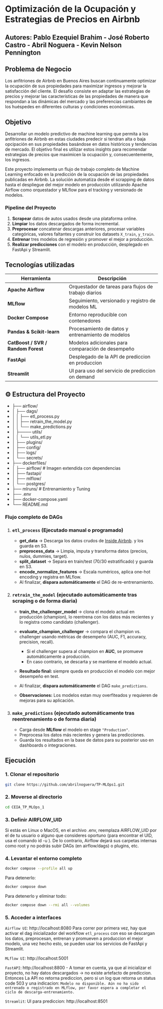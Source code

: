# Optimización de la Ocupación y Estrategias de Precios en Airbnb
## Autores: Pablo Ezequiel Brahim - José Roberto Castro -  Abril Noguera - Kevin Nelson Pennington 

## Problema de Negocio
Los anfitriones de Airbnb en Buenos Aires buscan continuamente optimizar la ocupación de sus propiedades para maximizar ingresos y mejorar la satisfacción del cliente. El desafío consiste en adaptar las estrategias de precios y mejorar las características de las propiedades de manera que respondan a las dinámicas del mercado y las preferencias cambiantes de los huéspedes en diferentes culturas y condiciones económicas.

## Objetivo
Desarrollar un modelo predictivo de machine learning que permita a los anfitriones de Airbnb en estas ciudades predecir si tendran alta o baja opcipación en sus propiedades basándose en datos históricos y tendencias de mercado. El objetivo final es utilizar estos insights para recomendar estrategias de precios que maximicen la ocupación y, consecuentemente, los ingresos.

Este proyecto implementa un flujo de trabajo completo de Machine Learning enfocado en la predicción de la ocupación de las propiedades publicadas en Airbnb. La solución automatiza desde el scrapping de datos hasta el despliegue del mejor modelo en producción utilizando Apache Airflow como orquestador y MLflow para el tracking y versionado de modelos.

### Pipeline del Proyecto

1. **Scrapear** datos de autos usados desde una plataforma online.
2. **Limpiar** los datos descargados de forma incremental.
3. **Preprocesar** concatenar descargas anteriores, procesar variables categóricas, valores faltantes y construir los datasets `X_train`, `y_train`.
4. **Entrenar** tres modelos de regresión y promover el mejor a producción.
5. **Realizar predicciones** con el modelo en producción, desplegado en FastApi y Streamlit.

## Tecnologías utilizadas

| Herramienta         | Descripción                                           |
|---------------------|-------------------------------------------------------|
| **Apache Airflow**  | Orquestador de tareas para flujos de trabajo diarios |
| **MLflow**          | Seguimiento, versionado y registro de modelos ML     |
| **Docker Compose**  | Entorno reproducible con contenedores                |
| **Pandas & Scikit-learn** | Procesamiento de datos y entrenamiento de modelos |
| **CatBoost / SVR / Random Forest**  | Modelos adicionales para comparación de desempeño    |
| **FastApi**           | Desplegado de la API de prediccion en produccion    |
| **Streamlit**  | UI para uso del servicio de prediccion on demand    |


## ⚙️ Estructura del Proyecto
- ├── airflow/
- │ ├── dags/
- │ │ ├── etl_process.py
- │ │ ├── retrain_the_model.py
- │ │ └── make_predictions.py
- │ ├──── utils/
- │ │ └── utils_etl.py
- │ ├── plugins/
- │ ├── config/
- │ ├── logs/
- │ └── secrets/
- ├── dockerfiles/
- │ ├── airflow/ # Imagen extendida con dependencias
- │ ├── fastapi/
- │ ├── mlflow/
- │ └── postgres/
- ├── mlruns/ # Entrenamiento y Tuning
- ├── .env
- ├── docker-compose.yaml
- └── README.md

### Flujo completo de DAGs

1. ### `etl_process` (Ejecutado manual o programado)
   - **get_data** → Descarga los datos crudos de [Inside Airbnb](https://insideairbnb.com/get-the-data/). y los guarda en S3.  
   - **preprocess_data** → Limpia, imputa y transforma datos (precios, nulos, dummies, target).  
   - **split_dataset** → Separa en train/test (70/30 estratificado) y guarda en S3.  
   - **encode_normalize_features** → Escala numéricos, aplica one-hot encoding y registra en MLflow. 
   - Al finalizar, **dispara automáticamente** el DAG de re-entrenamiento. 

2. ### `retrain_the_model` (ejecutado automáticamente tras scraping o de forma diaria)
   
   - **train_the_challenger_model** → clona el modelo actual en producción (champion), lo reentrena con los datos más recientes y lo registra como candidato (challenger).  
   - **evaluate_champion_challenger** → compara el champion vs. challenger usando métricas de desempeño (AUC, F1, accuracy, precision, recall).  
      - Si el challenger supera al champion en **AUC**, se promueve automáticamente a producción.  
      - En caso contrario, se descarta y se mantiene el modelo actual.  

   - **Resultado final:** siempre queda en producción el modelo con mejor desempeño en test.  
   - Al finalizar, **dispara automáticamente** el DAG `make_predictions`.
   - **Observaciones:** Los modelos estan muy overfiteados y requieren de mejoras para su aplicación.

3. ### `make_predictions` (ejecutado automáticamente tras reentrenamiento o de forma diaria)
   - Carga desde **MLflow** el modelo en stage `"Production"`.  
   - Preprocesa los datos más recientes y genera las predicciones.  
   - Guarda los resultados en la base de datos para su posterior uso en dashboards o integraciones.  

## Ejecución

### 1. Clonar el repositorio
```bash
git clone https://github.com/abrilnoguera/TP-MLOps1.git
```

### 2. Moverse al directorio
```bash
cd CEIA_TP_MLOps_1
```
### 3. Definir AIRFLOW_UID
Si estás en Linux o MacOS, en el archivo .env, reemplaza AIRFLOW_UID por el de tu usuario o alguno que consideres oportuno (para encontrar el UID, usa el comando id -u <username>). De lo contrario, Airflow dejará sus carpetas internas como root y no podrás subir DAGs (en airflow/dags) o plugins, etc.

### 4. Levantar el entorno completo
```bash
docker compose --profile all up
```

Para detenerlo:
```Bash
docker compose down
```

Para detenerlo y eliminar todo:
```Bash
docker compose down --rmi all --volumes
```

### 5. Acceder a interfaces
`Airflow UI`: http://localhost:8080
Para correr por primera vez, hay que activar el dag inicializador del workflow `etl_process` con eso se descargan los datos, preprocesan, entrenan y promueven a produccion el mejor modelo, una vez hecho esto, se pueden usar los servicios de FastApi y Streamlit.

`MLflow UI`: http://localhost:5001

`FastAPI`: http://localhost:8800 - A tomar en cuenta, ya que al inicializar el proyecto, no hay datos descargados -> no existe artefacto de prediccion. Entonces
                                 La API no retorna prediccion, pero si un log que retorna un status code 503 y una indicacion: `Modelo no disponible. Aún no ha sido entrenado o registrado en MLflow, por favor espera a completar el ciclo de descarga-entrenamiento.`

`Streamlit`: UI para prediccion: http://localhost:8501
